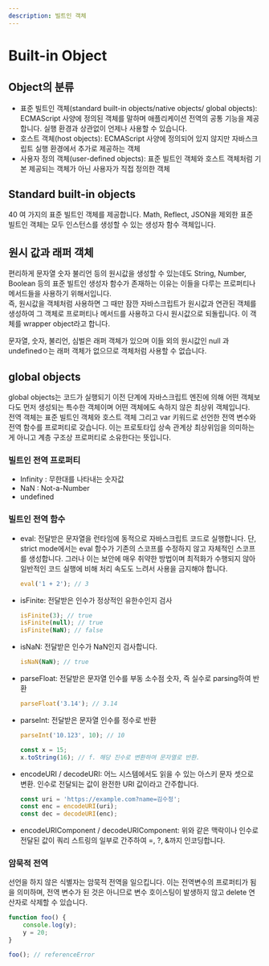 ```yaml
---
description: 빌트인 객체
---
```


# Built-in Object

## Object의 분류

* 표준 빌트인 객체\(standard built-in objects/native objects/ global objects\): ECMAScript 사양에 정의된 객체를 말하며 애플리케이션 전역의 공통 기능을 제공합니다. 실행 환경과 상관없이 언제나 사용할 수 있습니다.
* 호스트 객체\(host objects\): ECMAScript 사양에 정의되어 있지 않지만 자바스크립트 실행 환경에서 추가로 제공하는 객체
* 사용자 정의 객체\(user-defined objects\): 표준 빌트인 객체와 호스트 객체처럼 기본 제공되는 객체가 아닌 사용자가 직접 정의한 객체

## Standard built-in objects

40 여 가지의 표준 빌트인 객체를 제공합니다. Math, Reflect, JSON을 제외한 표준 빌트인 객체는 모두 인스턴스를 생성할 수 있는 생성자 함수 객체입니다. 

## 원시 값과 래퍼 객체

편리하게 문자열 숫자 불리언 등의 원시값을 생성할 수 있는데도 String, Number, Boolean 등의 표준 빌트인 생성자 함수가 존재하는 이유는 이들을 다루는 프로퍼티나 메서드들을 사용하기 위해서입니다.  
즉, 원시값을 객체처럼 사용하면 그 때만 잠깐 자바스크립트가 원시값과 연관된 객체를 생성하여 그 객체로 프로퍼티나 메서드를 사용하고 다시 원시값으로 되돌립니다. 이 객체를 wrapper object라고 합니다.

문자열, 숫자, 불리언, 심벌은 래퍼 객체가 있으며 이들 외의 원시값인 null 과 undefinedㅇ는 래퍼 객체가 없으므로 객체처럼 사용할 수 없습니다.

## global objects

global objects는 코드가 실행되기 이전 단계에 자바스크립트 엔진에 의해 어떤 객체보다도 먼저 생성되는 특수한 객체이며 어떤 객체에도 속하지 않은 최상위 객체입니다.  
전역 객체는 표준 빌트인 객체와 호스트 객체 그리고 var 키워드로 선언한 전역 변수와 전역 함수를 프로퍼티로 갖습니다. 이는 프로토타입 상속 관계상 최상위임을 의미하는 게 아니고 계층 구조상 프로퍼티로 소유한다는 뜻입니다.

### 빌트인 전역 프로퍼티

* Infinity : 무한대를 나타내는 숫자값
* NaN : Not-a-Number
* undefined

### 빌트인 전역 함수

* eval: 전달받은 문자열을 런타임에 동적으로 자바스크립트 코드로 실행합니다. 단, strict mode에서는 eval 함수가 기존의 스코프를 수정하지 않고 자체적인 스코프를 생성합니다. 그러나 이는 보안에 매우 취약한 방법이며 최적화가 수행되지 않아 일반적인 코드 실행에 비해 처리 속도도 느려서 사용을 금지해야 합니다.

  ```javascript
  eval('1 + 2'); // 3
  ```

* isFinite: 전달받은 인수가 정상적인 유한수인지 검사

  ```javascript
  isFinite(3); // true
  isFinite(null); // true
  isFinite(NaN); // false
  ```

* isNaN: 전달받은 인수가 NaN인지 검사합니다.

  ```javascript
  isNaN(NaN); // true
  ```

* parseFloat: 전달받은 문자열 인수를 부동 소수점 숫자, 즉 실수로 parsing하여 반환

  ```javascript
  parseFloat('3.14'); // 3.14
  ```

* parseInt: 전달받은 문자열 인수를 정수로 반환

  ```javascript
  parseInt('10.123', 10); // 10

  const x = 15;
  x.toString(16); // f. 해당 진수로 변환하여 문자열로 반환.
  ```

* encodeURI / decodeURI: 어느 시스템에서도 읽을 수 있는 아스키 문자 셋으로 변환. 인수로 전달되는 값이 완전한 URI 값이라고 간주합니다.

  ```javascript
  const uri = 'https://example.com?name=김수정';
  const enc = encodeURI(uri);
  const dec = decodeURI(enc);
  ```

* encodeURIComponent / decodeURIComponent: 위와 같은 맥락이나 인수로 전달된 값이 쿼리 스트링의 일부로 간주하여 =, ?, &까지 인코딩합니다.

### 암묵적 전역

선언을 하지 않은 식별자는 암묵적 전역을 일으킵니다. 이는 전역변수의 프로퍼티가 됨을 의미하며, 전역 변수가 된 것은 아니므로 변수 호이스팅이 발생하지 않고 delete 연산자로 삭제할 수 있습니다.

```javascript
function foo() {
    console.log(y);
    y = 20;
}

foo(); // referenceError
```



